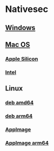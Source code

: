 # Nativesec 

## [Windows](https://github.com/Nativesec/nativesec-desktop/releases/download/v1.0.0/NativeSec-Setup-1.0.0.exe)

## [Mac OS](https://github.com/Nativesec/nativesec-desktop/releases/download/v1.0.0/NativeSec-1.0.0-universal.dmg)
### [Apple Silicon](https://github.com/Nativesec/nativesec-desktop/releases/download/v1.0.0/NativeSec-1.0.0-arm64.dmg)
### [Intel](https://github.com/Nativesec/nativesec-desktop/releases/download/v1.0.0/NativeSec-1.0.0.dmg)

## Linux 
### [deb amd64](https://github.com/Nativesec/nativesec-desktop/releases/download/v1.0.0/NativeSec_1.0.0_amd64.deb)
### [deb arm64](https://github.com/Nativesec/nativesec-desktop/releases/download/v1.0.0/NativeSec_1.0.0_arm64.deb)
### [AppImage](https://github.com/Nativesec/nativesec-desktop/releases/download/v1.0.0/NativeSec-1.0.0.AppImage)
### [AppImage arm64](https://github.com/Nativesec/nativesec-desktop/releases/download/v1.0.0/NativeSec-1.0.0-arm64.AppImage)




